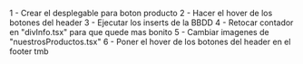  
 1 - Crear el desplegable para boton producto
 2 - Hacer el hover de los botones del header
 3 - Ejecutar los inserts de la BBDD
 4 - Retocar contador en "divInfo.tsx" para que quede mas bonito
 5 - Cambiar imagenes de "nuestrosProductos.tsx"
 6 - Poner el hover de los botones del header en el footer tmb
 
